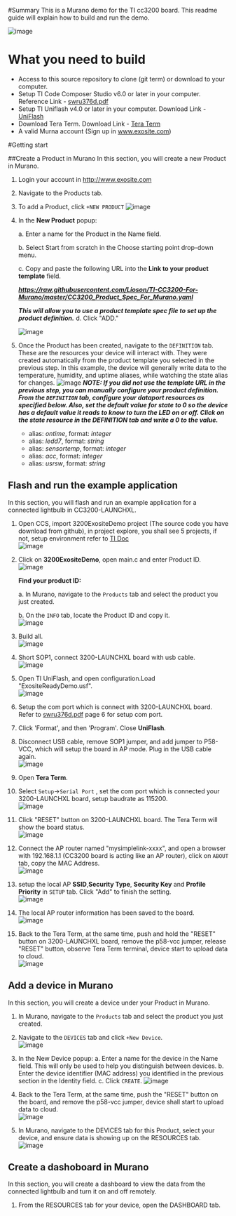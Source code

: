 #Summary
This is a Murano demo for the TI cc3200 board. This readme guide will explain how to build and run the demo.

![image](assets/cc3200lp.png)

# What you need to build

* Access to this source repository to clone (git term) or download to your computer.
* Setup TI Code Composer Studio v6.0 or later in your computer. Reference Link - [swru376d.pdf]( http://www.ti.com/lit/ug/swru376d/swru376d.pdf)
* Setup TI Uniflash v4.0 or later in your computer. Download Link - [UniFlash](http://www.ti.com/tool/UNIFLASH?keyMatch=cc3200%20uniflash&tisearch=Search-EN-Everything)
* Download Tera Term. Download Link - [Tera Term](http://download.cnet.com/Tera-Term/3000-20432_4-75766675.html)
* A valid Murna account (Sign up in www.exosite.com)

#Getting start

##Create a Product in Murano
In this section, you will create a new Product in Murano.  

1. Login your account in <http://www.exosite.com>
2. Navigate to the Products tab.
3. To add a Product, click `+NEW PRODUCT`
![image](assets/thingdev_5.png)
4. In the **New Product** popup:  

	a. Enter a name for the Product in the Name field.  
    
	b. Select Start from scratch in the Choose starting point drop-down menu.  
    
	c. Copy and paste the following URL into the **Link to your product template** field.  
    
	***https://raw.githubusercontent.com/Lioson/TI-CC3200-For-Murano/master/CC3200_Product_Spec_For_Murano.yaml***
	
    ***This will allow you to use a product template spec file to set up the product definition.***
	d. Click "ADD."  
    
	![image](assets/thingdev_6.png)

5. Once the Product has been created, navigate to the `DEFINITION` tab.
	These are the resources your device will interact with. They were created automatically from the product template you selected in the previous step. In this example, the device will generally write data to the temperature, humidity, and uptime aliases, while watching the state alias for changes.
![image](assets/thingdev_7.png)
***NOTE: If you did not use the template URL in the previous step, you can manually configure your product definition. From the `DEFINITION` tab, configure your dataport resources as specified below. Also, set the default value for state to 0 so the device has a default value it reads to know to turn the LED on or off. Click on the state resource in the DEFINITION tab and write a 0 to the value.***  

	* alias: _ontime_, format: _integer_
	* alias: _ledd7_, format: _string_
	* alias: _sensortemp_, format: _integer_
	* alias: _acc_, format: _integer_
	* alias: _usrsw_, format: _string_



## Flash and run the example application

In this section, you will flash and run an example application for a connected lightbulb in CC3200-LAUNCHXL.

1. Open CCS, import 3200ExositeDemo project (The source code you have download from github), in project explore, you shall see 5 projects, if not, setup environment refer to [TI Doc](http://www.ti.com/lit/ug/swru376d/swru376d.pdf)  
	![image](assets/thingdev_8.png)
	
2. Click on **3200ExositeDemo**, open main.c and enter Product ID.	
	![image](assets/thingdev_9.png)
	
    **Find your product ID:**  
    
	a. In Murano, navigate to the `Products` tab and select the product you just created.  
    
	b. On the `INFO` tab, locate the Product ID and copy it.   
	![image](assets/thingdev_10.png)
	
3. Build all.  
	![image](assets/thingdev_11.png)

4. Short SOP1, connect 3200-LAUNCHXL board with usb cable.  
	![image](assets/thingdev_12.png)

5. Open TI UniFlash, and open configuration.Load "ExositeReadyDemo.usf".  
	![image](assets/thingdev_13.png)

6. Setup the com port which is connect with 3200-LAUNCHXL board. Refer to [swru376d.pdf](http://www.ti.com/lit/ug/swru376d/swru376d.pdf) page 6 for setup com port.  

7. Click 'Format', and then 'Program'. Close **UniFlash**.  

8. Disconnect USB cable, remove SOP1 jumper, and add jumper to P58-VCC, which will setup the board in AP mode. Plug in the USB cable again.  
![image](assets/thingdev_14.png)

9. Open **Tera Term**.  

10. Select `Setup`->`Serial Port` , set the com port which is connected your 3200-LAUNCHXL board, setup baudrate as 115200.  
![image](assets/thingdev_15.png)

11. Click "RESET" button on 3200-LAUNCHXL board. The Tera Term will show the board status.  
![image](assets/thingdev_16.png)

12. Connect the AP router named "mysimplelink-xxxx", and open a browser with 192.168.1.1 (CC3200 board is acting like an AP router), click on `ABOUT` tab, copy the MAC Address.  
![image](assets/thingdev_17.png)

13. setup the local AP **SSID**,**Security Type**, **Security Key** and **Profile Priority** in `SETUP` tab. Click "Add" to finish the setting.  
![image](assets/thingdev_18.png)

14. The local AP router information has been saved to the board.  
![image](assets/thingdev_19.png)

15. Back to the Tera Term, at the same time, push and hold the "RESET" button on 3200-LAUNCHXL board, remove the p58-vcc jumper, release "RESET" button, observe Tera Term terminal, device start to upload data to cloud.  
![image](assets/thingdev_20.png)

## Add a device in Murano
In this section, you will create a device under your Product in Murano.

1. In Murano, navigate to the `Products` tab and select the product you just created.  

2. Navigate to the `DEVICES` tab and click `+New Device`.  
![image](assets/thingdev_21.png)
	
3. In the New Device popup:
	a. Enter a name for the device in the Name field. This will only be used to help you distinguish between devices.
	b. Enter the device identifier (MAC address) you identified in the previous section in the Identity field.
	c. Click `CREATE`.
		![image](assets/thingdev_22.png)

4. Back to the Tera Term, at the same time, push the "RESET" button on the board, and remove the p58-vcc jumper, device shall start to upload data to cloud.		
![image](assets/thingdev_23.png)

5. In Murano, navigate to the DEVICES tab for this Product, select your device, and ensure data is showing up on the RESOURCES tab.  
![image](assets/thingdev_24.png)

## Create a dashoboard in Murano
In this section, you will create a dashboard to view the data from the connected lightbulb and turn it on and off remotely.  

1. From the RESOURCES tab for your device, open the DASHBOARD tab.  
